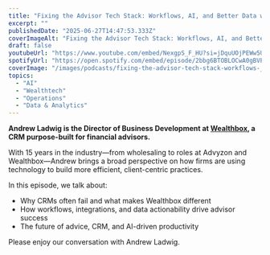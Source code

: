 ```yaml
---
title: "Fixing the Advisor Tech Stack: Workflows, AI, and Better Data with Andrew Ladwig"
excerpt: ""
publishedDate: "2025-06-27T14:47:53.333Z"
coverImageAlt: "Fixing the Advisor Tech Stack: Workflows, AI, and Better Data with Andrew Ladwig"
draft: false
youtubeUrl: "https://www.youtube.com/embed/NexgpS_F_HU?si=jDquUOjPEWw5U9IH"
spotifyUrl: "https://open.spotify.com/embed/episode/2bbg6BTOBLOCwA0gBVP1mi"
coverImage: "/images/podcasts/fixing-the-advisor-tech-stack-workflows-__68541c2c9d082c03b198a44c_Copy_20of_20TIP_20-_20Dav.png"
topics:
  - "AI"
  - "Wealthtech"
  - "Operations"
  - "Data & Analytics"
---
```

<p id=""><strong id="">Andrew Ladwig is the Director of Business Development at </strong><a href="https://www.wealthbox.com/"><strong id="">Wealthbox</strong></a><strong id="">, a CRM purpose-built for financial advisors.</strong></p><p id="">With 15 years in the industry—from wholesaling to roles at Advyzon and Wealthbox—Andrew brings a broad perspective on how firms are using technology to build more efficient, client-centric practices.</p><p id="">In this episode, we talk about:</p><ul id=""><li id="">Why CRMs often fail and what makes Wealthbox different</li><li id="">How workflows, integrations, and data actionability drive advisor success</li><li id="">The future of advice, CRM, and AI-driven productivity</li></ul><p id="">Please enjoy our conversation with Andrew Ladwig.</p>
